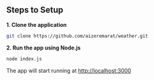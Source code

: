  ## Steps to Setup

**1. Clone the application**

```bash
git clone https://github.com/aizeremarat/weather.git
```

**2. Run the app using Node.js**

```bash
node index.js
```
The app will start running at <http://localhost:3000>
